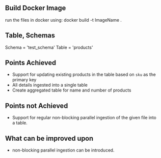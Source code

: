 ## Build Docker Image
run the files in docker using:
docker build -t ImageName .


## Table, Schemas
Schema = 'test_schema'
Table = 'products'

## Points Achieved
- Support for updating existing products in the table based on `sku` as the primary key
- All details ingested into a single table
- Create aggregated table for name and number of products

## Points not Achieved
- Support for regular non-blocking parallel ingestion of the given file into a table.

## What can be improved upon
- non-blocking parallel ingestion can be introduced.

